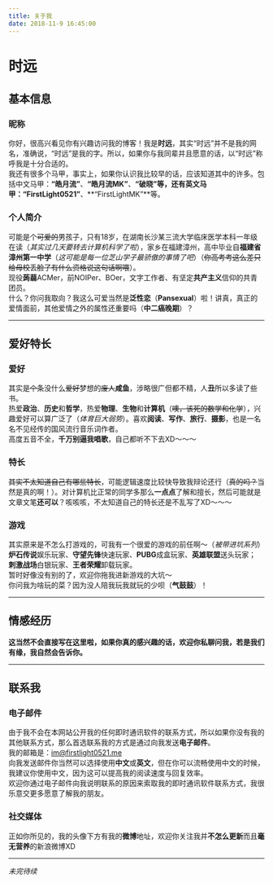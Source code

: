```yaml
---
title: 关于我
date: 2018-11-9 16:45:00
---
```



# **时远**
## 基本信息
### 昵称
你好，很高兴看见你有兴趣访问我的博客！我是**时远**，其实“时远”并不是我的网名，准确说，“时远”是我的字。所以，如果你与我同辈并且愿意的话，以“时远”称呼我是十分合适的。  
我还有很多个马甲，事实上，如果你认识我比较早的话，应该知道其中的许多。包括中文马甲：**“皓月流”**、**“皓月流MK”**、**“破晓”**等，还有英文马甲：**“FirstLight0521”**、**“FirstLightMK”**等。  
### 个人简介
可能是个~~可爱的~~男孩子，只有18岁，在湖南长沙某三流大学临床医学本科一年级在读（*其实过几天要转去计算机科学了啦*），家乡在福建漳州，高中毕业自**福建省漳州第一中学**（*这可能是每一位芝山学子最骄傲的事情了吧*）（~~你高考考这么差只给母校丢脸了有什么资格说这句话啊喂~~）。  
现役**蒟蒻**ACMer，前NOIPer、BOer，文字工作者、有坚定**共产主义**信仰的共青团员。  
什么？你问我取向？我这么可爱当然是**泛性恋**（**Pansexual**）啦！讲真，真正的爱情面前，其他爱情之外的属性还重要吗（**中二癌晚期**）？

---
## 爱好特长
### 爱好
其实是~~个~~条没什么~~爱好~~梦想的~~废人~~**咸鱼**，涉略很广但都不精，人**丑**所以多读了些书。  
热爱**政治**、**历史**和**哲学**，热爱**物理**、**生物**和**计算机**（~~噢，该死的数学和化学~~），兴趣爱好可以算广泛了（*体育巨大弱势*）。喜欢**阅读**、**写作**、**旅行**、**摄影**，也是一名名不见经传的国风流行音乐词作者。  
高度五音不全，**千万别逼我唱歌**，自己都听不下去XD～～～ 
### 特长 
~~其实不太知道自己有哪些特长~~，可能逻辑速度比较快导致我辩论还行（~~真的吗？~~当然是真的啊！）。对计算机比正常的同学多那么**一点点**了解和擅长，然后可能就是文章文笔**还可以**？咳咳咳，不太知道自己的特长还是不乱写了XD～～～  
### 游戏
其实原来是不怎么打游戏的，可我有一个很爱的游戏的前任啊～（*被带进坑系列*）  
**炉石传说**娱乐玩家、**守望先锋**快速玩家、**PUBG**成盒玩家、**英雄联盟**送头玩家；  
**刺激战场**白银玩家、**王者荣耀**卸载玩家。  
暂时好像没有别的了，欢迎你拖我进新游戏的大坑～  
你问我为啥玩的菜？因为没人陪我玩我就玩的少呗（**气鼓鼓**）！  

---
## 情感经历
**这当然不会直接写在这里啦，如果你真的感兴趣的话，欢迎你私聊问我，若是我们有缘，我自然会告诉你。**  

---
## 联系我
### 电子邮件
由于我不会在本网站公开我的任何即时通讯软件的联系方式，所以如果你没有我的其他联系方式，那么首选联系我的方式是通过向我发送**电子邮件**。  
我的邮箱是：im@firstlight0521.me  
向我发送邮件你当然可以选择使用**中文**或**英文**，但在你可以流畅使用中文的时候，我建议你使用中文，因为这可以提高我的阅读速度与回复效率。  
欢迎你通过电子邮件向我说明联系的原因来索取我的即时通讯软件联系方式，我很乐意交更多愿意了解我的朋友。  
### 社交媒体
正如你所见的，我的头像下方有我的**微博**地址，欢迎你关注我并**不怎么更新**而且**毫无营养**的新浪微博XD

---
*未完待续*